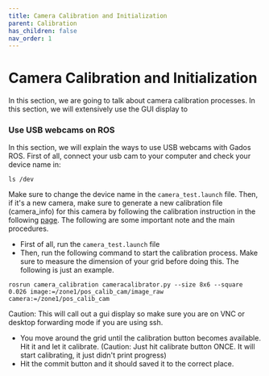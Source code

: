 ```yaml
---
title: Camera Calibration and Initialization
parent: Calibration
has_children: false
nav_order: 1
---
```


# Camera Calibration and Initialization
In this section, we are going to talk about camera calibration processes. In this section, we will extensively use the GUI display to 

### Use USB webcams on ROS
In this section, we will explain the ways to use USB webcams with Gados ROS. First of all, connect your usb cam to your computer and check your device name in:
```
ls /dev
```
Make sure to change the device name in the ```camera_test.launch``` file. 
Then, if it's a new camera, make sure to generate a new calibration file (camera_info) for this camera by following the calibration instruction in the following [page](http://wiki.ros.org/camera_calibration/Tutorials/MonocularCalibration). The following are some important note and the main procedures.
* First of all, run the ```camera_test.launch``` file
* Then, run the following command to start the calibration process. Make sure to measure the dimension of your grid before doing this. The following is just an example.
```
rosrun camera_calibration cameracalibrator.py --size 8x6 --square 0.026 image:=/zone1/pos_calib_cam/image_raw camera:=/zone1/pos_calib_cam
```
Caution: This will call out a gui display so make sure you are on VNC or desktop forwarding mode if you are using ssh.
* You move around the grid until the calibration button becomes available. Hit it and let it calibrate. (Caution: Just hit calibrate button ONCE. It will start calibrating, it just didn't print progress)
* Hit the commit button and it should saved it to the correct place.
